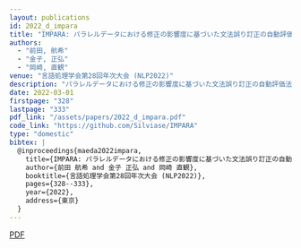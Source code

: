 ```yaml
---
layout: publications
id: 2022_d_impara
title: "IMPARA: パラレルデータにおける修正の影響度に基づいた文法誤り訂正の自動評価法"
authors:
  - "前田, 航希"
  - "金子, 正弘"
  - "岡崎, 直観"
venue: "言語処理学会第28回年次大会 (NLP2022)"
description: "パラレルデータにおける修正の影響度に基づいた文法誤り訂正の自動評価法に関する研究"
date: 2022-03-01
firstpage: "328"
lastpage: "333"
pdf_link: "/assets/papers/2022_d_impara.pdf"
code_link: "https://github.com/Silviase/IMPARA"
type: "domestic"
bibtex: |
  @inproceedings{maeda2022impara,
    title={IMPARA: パラレルデータにおける修正の影響度に基づいた文法誤り訂正の自動評価法},
    author={前田 航希 and 金子 正弘 and 岡崎 直観},
    booktitle={言語処理学会第28回年次大会 (NLP2022)},
    pages={328--333},
    year={2022},
    address={東京}
  }
---
```


[PDF](/assets/papers/2022_d_impara.pdf)
